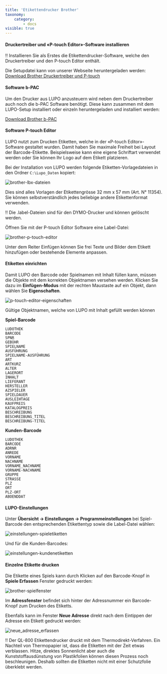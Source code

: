 ```yaml
---
title: 'Etikettendrucker Brother'
taxonomy:
    category:
        - docs
visible: true
---
```


#### Druckertreiber und «P-touch Editor»-Software installieren

!! Installieren Sie als Erstes die Etikettendrucker-Software, welche den Druckertreiber und den P-touch Editor enthält.

Die Setupdatei kann von unserer Webseite heruntergeladen werden:
[Download Brother Druckertreiber und P-touch](https://www.ludothekprogramm.ch/brother)

#### Software b-PAC

Um den Drucker aus LUPO anzusteuern wird neben dem Druckertreiber auch noch die b-PAC Software benötigt.
Diese kann zusammen mit dem LUPO-Setup installiert oder einzeln heruntergeladen und installiert werden:

[Download Brother b-PAC](https://www.ludothekprogramm.ch/download/item/brother-b-pac)

#### Software P-touch Editor

LUPO nutzt zum Drucken Etiketten, welche in der «P-touch Editor»-Software gestaltet wurden. Damit haben Sie maximale Freiheit bei Layout der Barcode-Etikette. Beispielsweise kann eine eigene Schriftart verwendet werden oder Sie können Ihr Logo auf dem Etikett platzieren.

Bei der Installation von LUPO werden folgende Etiketten-Vorlagedateien in den Ordner `C:\Lupo_Daten` kopiert:

![brother-lbx-dateien](../../images/brother-lbx-dateien.png)

Dies sind alles Vorlagen der Etikettengrösse 32 mm x 57 mm (Art. N° 11354). Sie können selbstverständlich jedes beliebige andere Etikettenformat verwenden.

!! Die .label-Dateien sind für den DYMO-Drucker und können gelöscht werden.

Öffnen Sie mit der P-touch Editor Software eine Label-Datei:

![brother-p-touch-editor](../../images/brother-p-touch-editor.png)

Unter dem Reiter Einfügen können Sie frei Texte und Bilder dem Etikett hinzufügen oder bestehende Elemente anpassen.

#### Etiketten einrichten

Damit LUPO den Barcode oder Spielnamen mit Inhalt füllen kann, müssen die Objekte mit dem korrekten Objektnamen versehen werden. 
Klicken Sie dazu im **Einfügen-Modus** mit der rechten Maustaste auf ein Objekt, dann wählen Sie **Eigenschaften**.

![p-touch-editor-eigenschaften](../../images/brother-p-touch-editor-eigenschaften.png)

Gültige Objektnamen, welche von LUPO mit Inhalt gefüllt werden können

**Spiel-Barcode**
```
LUDOTHEK
BARCODE
SPNR
GEBÜHR
SPIELNAME
AUSFÜHRUNG
SPIELNAME-AUSFÜHRUNG
ART
ARTKURZ
ALTER
LAGERORT
INHALT
LIEFERANT
HERSTELLER
AZSPIELER
SPIELDAUER
AUSLEIHTAGE
KAUFPREIS
KATALOGPREIS
BESCHREIBUNG
BESCHREIBUNG_TITEL
BESCHREIBUNG-TITEL
```
**Kunden-Barcode**
```
LUDOTHEK
BARCODE
ADRNR
ANREDE
VORNAME
NACHNAME
VORNAME_NACHNAME
VORNAME-NACHNAME
GRUPPE
STRASSE
PLZ
ORT
PLZ-ORT
ABOENDDAT
```

#### LUPO-Einstellungen

Unter **Übersicht → Einstellungen → Programmeinstellungen** bei Spiel-Barcode den entsprechenden Etikettentyp sowie die Label-Datei wählen:

![einstellungen-spieletiketten](../../images/brother-einstellungen-spieletiketten.png)

Und für die Kunden-Barcodes:

![einstellungen-kundenetiketten](../../images/brother-einstellungen-kundenetiketten.png)

#### Einzelne Etikette drucken

Die Etikette eines Spiels kann durch Klicken auf den Barcode-Knopf in **Spiele Erfassen** Fenster gedruckt werden:

![brother-spielfenster](../../images/brother-spielfenster.png)

Im **Adressfenster** befindet sich hinter der Adressnummer ein Barcode-Knopf zum Drucken des Etiketts.

Ebenfalls kann im Fenster **Neue Adresse** direkt nach dem Eintippen der Adresse ein Etikett gedruckt werden:

![neue_adresse_erfassen](../../images/neue_adresse_erfassen.png)

!! Der QL-800 Etikettendrucker druckt mit dem Thermodirekt-Verfahren. 
Ein Nachteil von Thermopapier ist, dass die Etiketten mit der Zeit etwas verblassen. Hitze, direktes Sonnenlicht aber auch die Kunststoffausdünstung von Plastikfolien können diesen Prozess noch beschleunigen. 
Deshalb sollten die Etiketten nicht mit einer Schutzfolie überklebt werden.
